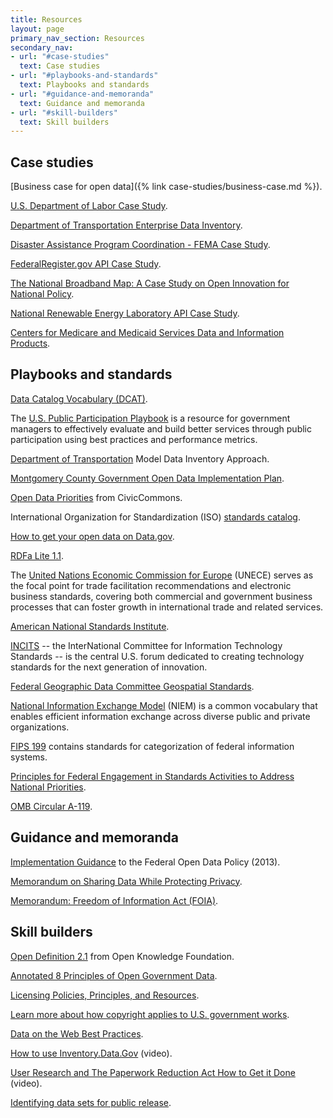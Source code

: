 ```yaml
---
title: Resources
layout: page
primary_nav_section: Resources
secondary_nav:
- url: "#case-studies"
  text: Case studies
- url: "#playbooks-and-standards"
  text: Playbooks and standards
- url: "#guidance-and-memoranda"
  text: Guidance and memoranda
- url: "#skill-builders"
  text: Skill builders
---
```


## Case studies

[Business case for open data]({% link case-studies/business-case.md %}).

[U.S. Department of Labor Case Study](https://project-open-data.cio.gov/labor-case-study/).

[Department of Transportation Enterprise Data Inventory](https://project-open-data.cio.gov/transportation-case-study/).

[Disaster Assistance Program Coordination - FEMA Case Study](https://project-open-data.cio.gov/fema-case-study/).

[FederalRegister.gov API Case Study](https://www.federalregister.gov/uploads/2012/11/FR2-API-Case-Study1.pdf).

[The National Broadband Map: A Case Study on Open Innovation for National Policy](https://www.scribd.com/document/109998799/The-National-Broadband-Map-A-Case-Study-on-Open-Innovation-for-National-Policy).

[National Renewable Energy Laboratory API Case Study](https://developer.nrel.gov/api-case-study/).

[Centers for Medicare and Medicaid Services Data and Information Products](https://www.cms.gov/Research-Statistics-Data-and-Systems/Research/ResearchGenInfo/Downloads/CMS-Data-and-Information-Products.pdf).


## Playbooks and standards

[Data Catalog Vocabulary (DCAT)](https://www.w3.org/TR/vocab-dcat/).

The [U.S. Public Participation Playbook](https://participation.usa.gov/) is a resource for government managers
to effectively evaluate and build better services through public participation
using best practices and performance metrics.

[Department of Transportation](https://www.transportation.gov/sites/dot.gov/files/docs/DOT%20-%20OpenData%20-%20Data%20Inventory%20Approach.pdf)
Model Data Inventory Approach.

[Montgomery County Government Open Data Implementation Plan](https://montgomerycountymd.gov/open/Resources/Files/OpenDataImplementationPlan_FY14.pdf).

[Open Data Priorities](http://wiki.civiccommons.org/Open_Data_Priorities/) from CivicCommons.

International Organization for Standardization (ISO) [standards catalog](https://www.iso.org/standards-catalogue/browse-by-ics.html).

[How to get your open data on Data.gov](https://digital.gov/resources/how-to-get-your-open-data-on-data-gov/).

[RDFa Lite 1.1](https://www.w3.org/TR/rdfa-lite/).

The [United Nations Economic Commission for
Europe](http://www.unece.org/cefact/about.html) (UNECE) serves as the focal
point for trade facilitation recommendations and electronic business standards,
covering both commercial and government business processes that can foster
growth in international trade and related services.

[American National Standards Institute](https://www.ansi.org/).

[INCITS](http://www.incits.org/) -- the InterNational Committee for Information
Technology Standards -- is the central U.S. forum dedicated to creating
technology standards for the next generation of innovation.

[Federal Geographic Data Committee Geospatial Standards](https://www.fgdc.gov/standards).

[National Information Exchange Model](https://www.niem.gov/) (NIEM) is a common
vocabulary that enables efficient information exchange across diverse public and
private organizations.

[FIPS 199](https://csrc.nist.gov/csrc/media/publications/fips/199/final/documents/fips-pub-199-final.pdf)
contains standards for categorization of federal information systems.

[Principles for Federal Engagement in Standards Activities to Address National
Priorities](https://www.nist.gov/sites/default/files/documents/2017/01/30/m-12-08_1.pdf).

[OMB Circular A-119](https://obamawhitehouse.archives.gov/omb/circulars_a119/).


## Guidance and memoranda

[Implementation Guidance](https://labs.data.gov/dashboard/offices/qa) to the Federal Open Data Policy (2013).

[Memorandum on Sharing Data While Protecting Privacy](https://obamawhitehouse.archives.gov/sites/default/files/omb/memoranda/2011/m11-02.pdf).

[Memorandum: Freedom of Information Act (FOIA)](https://www.justice.gov/sites/default/files/ag/legacy/2009/06/24/foia-memo-march2009.pdf).


## Skill builders

[Open Definition 2.1](https://opendefinition.org/od/2.1/en/) from Open Knowledge Foundation.

[Annotated 8 Principles of Open Government Data](https://opengovdata.org/).

[Licensing Policies, Principles, and Resources](https://project-open-data.cio.gov/licensing-resources/).

[Learn more about how copyright applies to U.S. government works](https://www.usa.gov/government-works).

[Data on the Web Best Practices](https://www.w3.org/TR/dwbp/).

[How to use Inventory.Data.Gov](https://www.youtube.com/watch?v=ciLYjDsF4lo) (video).

[User Research and The Paperwork Reduction Act How to Get it Done](https://www.youtube.com/watch?v=_cqE4a8oAHU) (video).

[Identifying data sets for public release](https://opendata.guide/chapter2.html).
